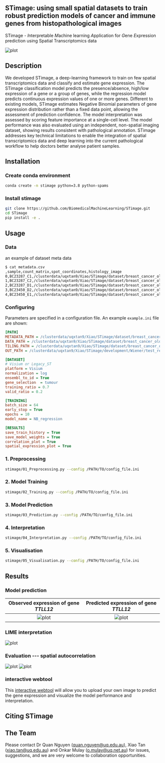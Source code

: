 ## STimage: using small spatial datasets to train robust prediction models of cancer and immune genes from histopathological images

STimage - *I*nterpretable *M*achine learning *A*pplication for *G*ene *E*xpression prediction using Spatial Transcriptomics data

![plot](./plots/model.png)

## Description

We developed STimage, a deep-learning framework to train on few spatial transcriptomics data and classify and estimate gene expression. The STimage classification model predicts the presence/absence, high/low expression of a gene or a group of genes, while the regression model predicts continuous expression values of one or more genes. Different to existing models, STimage estimates Negative Binomial parameters of gene expression distribution rather than a fixed data point, allowing the assessment of prediction confidence. The model interpretation was assessed by scoring feature importance at a single-cell level. The model performance was also evaluated using an independent, non-spatial imaging dataset, showing results consistent with pathological annotation. STimage addresses key technical limitations to enable the integration of spatial transcriptomics data and deep learning into the current pathological workflow to help doctors better analyse patient samples.

## Installation

### Create conda environment

```bash
conda create -n stimage python=3.8 python-spams
```

### Install stimage

```bash
git clone https://github.com/BiomedicalMachineLearning/STimage.git
cd STimage
pip install -e .
```
## Usage

### Data 
an example of dataset meta data
```bash
$ cat metadata.csv
,sample,count_matrix,spot_coordinates,histology_image
0,BC23287_C1,/clusterdata/uqxtan9/Xiao/STimage/dataset/breast_cancer_oldST_STNet/stdata/BC23287_C1_stdata.tsv,/clusterdata/uqxtan9/Xiao/STimage/dataset/breast_cancer_oldST_STNet/spotinfo/spots_BT23287_C1.csv,/clusterdata/uqxtan9/Xiao/STimage/dataset/breast_cancer_oldST_STNet/HEimage/HE_BT23287_C1.jpg
1,BC23287_C2,/clusterdata/uqxtan9/Xiao/STimage/dataset/breast_cancer_oldST_STNet/stdata/BC23287_C2_stdata.tsv,/clusterdata/uqxtan9/Xiao/STimage/dataset/breast_cancer_oldST_STNet/spotinfo/spots_BT23287_C2.csv,/clusterdata/uqxtan9/Xiao/STimage/dataset/breast_cancer_oldST_STNet/HEimage/HE_BT23287_C2.jpg
2,BC23287_D1,/clusterdata/uqxtan9/Xiao/STimage/dataset/breast_cancer_oldST_STNet/stdata/BC23287_D1_stdata.tsv,/clusterdata/uqxtan9/Xiao/STimage/dataset/breast_cancer_oldST_STNet/spotinfo/spots_BT23287_D1.csv,/clusterdata/uqxtan9/Xiao/STimage/dataset/breast_cancer_oldST_STNet/HEimage/HE_BT23287_D1.jpg
3,BC23450_D2,/clusterdata/uqxtan9/Xiao/STimage/dataset/breast_cancer_oldST_STNet/stdata/BC23450_D2_stdata.tsv,/clusterdata/uqxtan9/Xiao/STimage/dataset/breast_cancer_oldST_STNet/spotinfo/spots_BT23450_D2.csv,/clusterdata/uqxtan9/Xiao/STimage/dataset/breast_cancer_oldST_STNet/HEimage/HE_BT23450_D2.jpg
4,BC23450_E1,/clusterdata/uqxtan9/Xiao/STimage/dataset/breast_cancer_oldST_STNet/stdata/BC23450_E1_stdata.tsv,/clusterdata/uqxtan9/Xiao/STimage/dataset/breast_cancer_oldST_STNet/spotinfo/spots_BT23450_E1.csv,/clusterdata/uqxtan9/Xiao/STimage/dataset/breast_cancer_oldST_STNet/HEimage/HE_BT23450_E1.jpg
```

### Configuring

Parameters are specified in a configuration file. 
An example `example.ini` file are shown:

```ini
[PATH]
METADATA_PATH = /clusterdata/uqxtan9/Xiao/STimage/dataset/breast_cancer_oldST_STNet/dataset.csv
DATA_PATH = /clusterdata/uqxtan9/Xiao/STimage/dataset/breast_cancer_oldST_STNet
TILING_PATH = /clusterdata/uqxtan9/Xiao/STimage/dataset/breast_cancer_oldST_STNet/tiles
OUT_PATH = /clusterdata/uqxtan9/Xiao/STimage/development/Wiener/test_results

[DATASET]
# Visium or Legacy_ST
platform = Visium
normalization = log
ensembl_to_id = True
gene_selection  = tumour
training_ratio = 0.7
valid_ratio = 0.2

[TRAINING]
batch_size = 64
early_stop = True
epochs = 10
model_name = NB_regression

[RESULTS]
save_train_history = True
save_model_weights = True
correlation_plot = True
spatial_expression_plot = True

```

### 1. Preprocessing

```bash
stimage/01_Preprocessing.py --config /PATH/TO/config_file.ini
```

### 2. Model Training

```bash
stimage/02_Training.py --config /PATH/TO/config_file.ini
```

### 3. Model Prediction

```bash
stimage/03_Prediction.py --config /PATH/TO/config_file.ini
```

### 4. Interpretation

```bash
stimage/04_Interpretation.py --config /PATH/TO/config_file.ini
```

### 5. Visualisation

```bash
stimage/05_Visualisation.py --config /PATH/TO/config_file.ini
```


## Results

### Model prediction
Observed expression of gene *TTLL12* | Predicted  expression of gene *TTLL12*
:-----------------------------------:|:--------------------------------------: 
![plot](./plots/gc.png)              | ![plot](./plots/pred.png)

 
### LIME interpretation
![plot](./plots/LIME.png)

### Evaluation --- spatial autocorrelation
![plot](./plots/spatial_autocorrelation_1.png)
![plot](./plots/spatial_autocorrelation_2.png)

### interactive webtool

This [interactive webtool](https://stimage-web-app-rnkimhgefgledvauvhamd4.streamlit.app/) will allow you to upload your own image to predict the gene expression and visualize the model performance and interpretation. 

## Citing STimage

## The Team
Please contact Dr Quan Nguyen (quan.nguyen@uq.edu.au), 
Xiao Tan (xiao.tan@uq.edu.au) and Onkar Mulay (o.mulay@uq.net.au) for issues, suggestions, 
and we are very welcome to collaboration opportunities.
